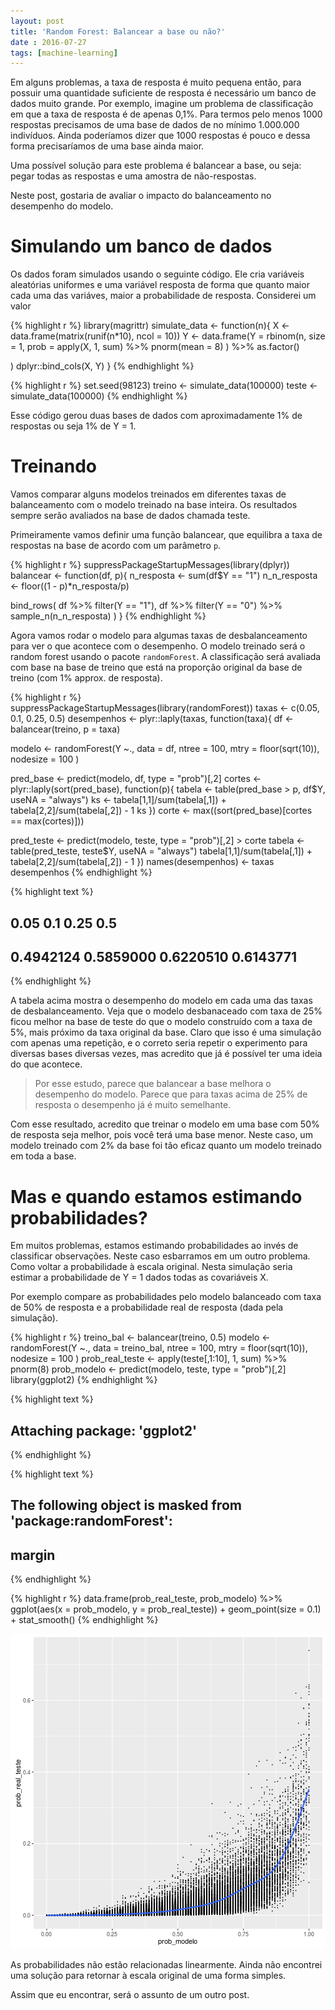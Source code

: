 ```yaml
---
layout: post
title: 'Random Forest: Balancear a base ou não?'
date : 2016-07-27
tags: [machine-learning]
--- 
```




Em alguns problemas, a taxa de resposta é muito pequena então, para possuir uma
quantidade suficiente de resposta é necessário um banco de dados muito grande. Por exemplo, imagine um problema de classificação em que a taxa de resposta é de apenas
0,1%. Para termos pelo menos 1000 respostas precisamos de uma base de dados de 
no mínimo 1.000.000 indivíduos. Ainda poderíamos dizer que 1000 respostas é pouco e
dessa forma precisaríamos de uma base ainda maior.

Uma possível solução para este problema é balancear a base, ou seja: pegar todas as respostas e uma amostra de não-respostas. 

Neste post, gostaria de avaliar o impacto do balanceamento no desempenho do modelo.

# Simulando um banco de dados

Os dados foram simulados usando o seguinte código. Ele cria variáveis aleatórias uniformes
e uma variável resposta de forma que quanto maior cada uma das variáves, maior a probabilidade
de resposta. Considerei um valor 


{% highlight r %}
library(magrittr)
simulate_data <- function(n){
  X <- data.frame(matrix(runif(n*10), ncol = 10))
  Y <- data.frame(Y = rbinom(n, size = 1, prob = apply(X, 1, sum) %>%
                               pnorm(mean = 8)
                             ) %>% 
                    as.factor()
                               
  ) 
  dplyr::bind_cols(X, Y)
}
{% endhighlight %}


{% highlight r %}
set.seed(98123)
treino <- simulate_data(100000)
teste <- simulate_data(100000)
{% endhighlight %}

Esse código gerou duas bases de dados com aproximadamente 1% de respostas ou seja 1% de Y = 1.

# Treinando 

Vamos comparar alguns modelos treinados em diferentes taxas de balanceamento com o modelo treinado na base inteira. Os resultados sempre serão avaliados na base de dados chamada teste. 

Primeiramente vamos definir uma função balancear, que equilibra a taxa de respostas na base de acordo com um parâmetro `p`.


{% highlight r %}
suppressPackageStartupMessages(library(dplyr))
balancear <- function(df, p){
  n_resposta <- sum(df$Y == "1")
  n_n_resposta <- floor((1 - p)*n_resposta/p)
  
  bind_rows(
    df %>% filter(Y == "1"),
    df %>% filter(Y == "0") %>% sample_n(n_n_resposta)
  )
}
{% endhighlight %}

Agora vamos rodar o modelo para algumas taxas de desbalanceamento para ver o que acontece com o desempenho. O modelo treinado será o random forest usando o pacote `randomForest`. A classificação será avaliada com base na base de treino que está na proporção original da base de treino (com 1% approx. de resposta).


{% highlight r %}
suppressPackageStartupMessages(library(randomForest))
taxas <- c(0.05, 0.1, 0.25, 0.5)
desempenhos <- plyr::laply(taxas, function(taxa){
  df <- balancear(treino, p = taxa)
  
  modelo <- randomForest(Y ~., data = df,
                       ntree = 100, 
                       mtry = floor(sqrt(10)),
                       nodesize = 100
  )
  
  pred_base <- predict(modelo, df, type = "prob")[,2]
  cortes <- plyr::laply(sort(pred_base), function(p){
    tabela <- table(pred_base > p, df$Y, useNA = "always")
    ks <- tabela[1,1]/sum(tabela[,1]) + tabela[2,2]/sum(tabela[,2]) - 1
    ks
  })
  corte <- max((sort(pred_base)[cortes == max(cortes)]))
  
  pred_teste <- predict(modelo, teste, type = "prob")[,2] > corte
  tabela <- table(pred_teste, teste$Y, useNA = "always")
  tabela[1,1]/sum(tabela[,1]) + tabela[2,2]/sum(tabela[,2]) - 1
})
names(desempenhos) <- taxas
desempenhos
{% endhighlight %}



{% highlight text %}
##      0.05       0.1      0.25       0.5 
## 0.4942124 0.5859000 0.6220510 0.6143771
{% endhighlight %}

A tabela acima mostra o desempenho do modelo em cada uma das taxas de desbalanceamento.
Veja que o modelo desbanaceado com taxa de 25% ficou melhor na base de teste do que o modelo
construído com a taxa de 5%, mais próximo da taxa original da base. Claro que isso é uma simulação com apenas uma repetição, e o correto seria repetir o experimento para diversas bases diversas vezes, mas acredito que já é possível ter uma ideia do que acontece. 

> Por esse estudo, parece que balancear a base melhora o desempenho do modelo. Parece que para taxas acima de 25% de resposta o desempenho já é muito semelhante.

Com esse resultado, acredito que treinar o modelo em uma base com 50% de resposta seja melhor, pois você terá uma base menor. Neste caso, um modelo treinado com 2% da base foi tão eficaz quanto um modelo treinado em toda a base.

# Mas e quando estamos estimando probabilidades?

Em muitos problemas, estamos estimando probabilidades ao invés de classificar observações. Neste caso esbarramos em um outro problema. Como voltar a probabilidade à escala original. Nesta simulação seria estimar a probabilidade de Y = 1 dados todas as covariáveis X.

Por exemplo compare as probabilidades pelo modelo balanceado com taxa de 50% de resposta e 
a probabilidade real de resposta (dada pela simulação).


{% highlight r %}
treino_bal <- balancear(treino, 0.5)
modelo <- randomForest(Y ~., data = treino_bal,
                       ntree = 100, 
                       mtry = floor(sqrt(10)),
                       nodesize = 100
  )
prob_real_teste <- apply(teste[,1:10], 1, sum) %>% pnorm(8)
prob_modelo <- predict(modelo, teste, type = "prob")[,2]
library(ggplot2)
{% endhighlight %}



{% highlight text %}
## 
## Attaching package: 'ggplot2'
{% endhighlight %}



{% highlight text %}
## The following object is masked from 'package:randomForest':
## 
##     margin
{% endhighlight %}



{% highlight r %}
data.frame(prob_real_teste, prob_modelo) %>%
  ggplot(aes(x = prob_modelo, y = prob_real_teste)) + 
  geom_point(size = 0.1) +
  stat_smooth()
{% endhighlight %}

![plot of chunk unnamed-chunk-5](/images/2016-07-27-random-forest-balancear-ou-nao/unnamed-chunk-5-1.png)

As probabilidades não estão relacionadas linearmente. Ainda não encontrei uma solução para
retornar à escala original de uma forma simples. 

Assim que eu encontrar, será o assunto de um outro post.
